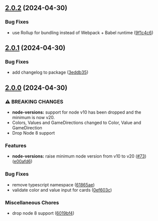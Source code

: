 ## [2.0.2](https://github.com/danguilherme/uno/compare/v2.0.1...v2.0.2) (2024-04-30)


### Bug Fixes

* use Rollup for bundling instead of Webpack + Babel runtime ([9f1c4c6](https://github.com/danguilherme/uno/commit/9f1c4c61f7048ddf417126d436ad5e14606ca315))

## [2.0.1](https://github.com/danguilherme/uno/compare/v2.0.0...v2.0.1) (2024-04-30)


### Bug Fixes

* add changelog to package ([3eddb35](https://github.com/danguilherme/uno/commit/3eddb3505d88f0b347f3ef0d2ba820951d4424d2))

## [2.0.0](https://github.com/danguilherme/uno/compare/v1.1.0...v2.0.0) (2024-04-30)


### ⚠ BREAKING CHANGES

* **node-versions:** support for node v10 has been dropped and the minimum is now v20.
* Colors, Values and GameDirections changed to Color, Value and GameDirection
* Drop Node 8 support

### Features

* **node-versions:** raise minimum node version from v10 to v20 ([#73](https://github.com/danguilherme/uno/issues/73)) ([e00afd6](https://github.com/danguilherme/uno/commit/e00afd6cf0a0507d86924b9c8b4f3770d3e7503f))


### Bug Fixes

* remove typescript namespace ([61865ae](https://github.com/danguilherme/uno/commit/61865ae5b97428dea39c541df53df5a4127acf14))
* validate color and value input for cards ([0ef603c](https://github.com/danguilherme/uno/commit/0ef603cadcf8c9ac7d99ed900f724ca50dc1ee13))


### Miscellaneous Chores

* drop node 8 support ([6019bf4](https://github.com/danguilherme/uno/commit/6019bf466d63cabbc04528462b1fbfeab3a03889))
